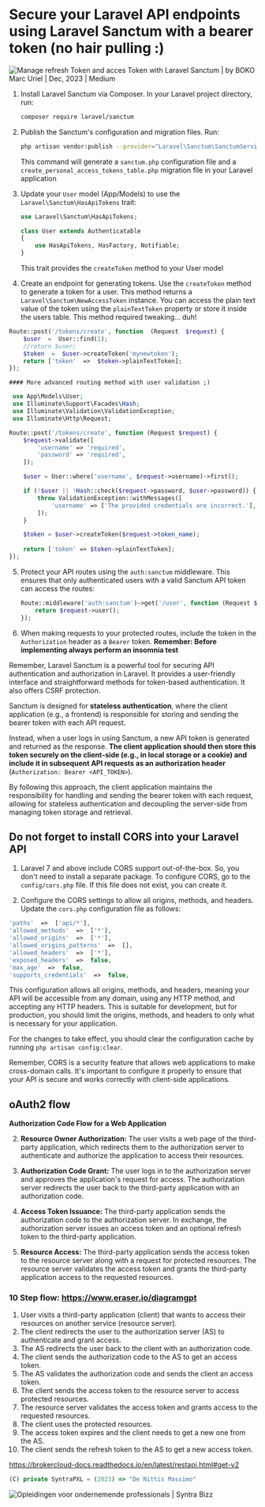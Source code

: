 # Secure your Laravel API endpoints using Laravel Sanctum with a bearer token (no hair pulling :)

![Manage refresh Token and acces Token with Laravel Sanctum | by BOKO Marc  Uriel | Dec, 2023 | Medium](https://miro.medium.com/v2/resize:fit:1200/1*wKARgLrJbytGkHHJJt3f-w.png)

1. Install Laravel Sanctum via Composer. In your Laravel project directory, run:
   ```bash
   composer require laravel/sanctum
   ```
2. Publish the Sanctum's configuration and migration files. Run:
   ```bash
   php artisan vendor:publish --provider="Laravel\Sanctum\SanctumServiceProvider"
   ```
   This command will generate a `sanctum.php` configuration file and a `create_personal_access_tokens_table.php` migration file in your Laravel application
   
3. Update your `User` model (App/Models) to use the `Laravel\Sanctum\HasApiTokens` trait:
   ```php
   use Laravel\Sanctum\HasApiTokens;

   class User extends Authenticatable
   {
       use HasApiTokens, HasFactory, Notifiable;
   }
   ```
   This trait provides the `createToken` method to your User model 

4. Create an endpoint for generating tokens. Use the `createToken` method to generate a token for a user. This method returns a `Laravel\Sanctum\NewAccessToken` instance. You can access the plain text value of the token using the `plainTextToken` property or store it inside the users table. This method required tweaking... duh!

```php
Route::post('/tokens/create', function  (Request  $request) {
	$user  =  User::find(1);
	//return $user;
	$token  =  $user->createToken('mynewtoken');
	return ['token'  =>  $token->plainTextToken];
});
```
	#### More advanced routing method with user validation ;)
	
   ```php
	use App\Models\User;  
	use Illuminate\Support\Facades\Hash;  
	use Illuminate\Validation\ValidationException;
	use Illuminate\Http\Request;

   Route::post('/tokens/create', function (Request $request) {
       $request->validate([
           'username' => 'required',
           'password' => 'required',
       ]);

       $user = User::where('username', $request->username)->first();

       if (!$user || !Hash::check($request->password, $user->password)) {
           throw ValidationException::withMessages([
               'username' => ['The provided credentials are incorrect.'],
           ]);
       }

       $token = $user->createToken($request->token_name);
       
       return ['token' => $token->plainTextToken];
   });
   ````
   
5. Protect your API routes using the `auth:sanctum` middleware. This ensures that only authenticated users with a valid Sanctum API token can access the routes:

   ```php
   Route::middleware('auth:sanctum')->get('/user', function (Request $request) {
       return $request->user();
   });
   ```

6. When making requests to your protected routes, include the token in the `Authorization` header as a `Bearer` token. **Remember: Before implementing always perform an insomnia test**

Remember, Laravel Sanctum is a powerful tool for securing API authentication and authorization in Laravel. It provides a user-friendly interface and straightforward methods for token-based authentication. It also offers CSRF protection. 

Sanctum is designed for  **stateless authentication**, where the client application (e.g., a frontend) is responsible for storing and sending the bearer token with each API request.

Instead, when a user logs in using Sanctum, a new API token is generated and returned as the response.  **The client application should then store this token securely on the client-side (e.g., in local storage or a cookie) and include it in subsequent API requests as an authorization header**  (`Authorization: Bearer <API_TOKEN>`).

By following this approach, the client application maintains the responsibility for handling and sending the bearer token with each request, allowing for stateless authentication and decoupling the server-side from managing token storage and retrieval.

## Do not forget to install CORS into your Laravel API

1.  Laravel 7 and above include CORS support out-of-the-box. So, you don't need to install a separate package. To configure CORS, go to the  `config/cors.php`  file. If this file does not exist, you can create it.

2.  Configure the CORS settings to allow all origins, methods, and headers. Update the  `cors.php`  configuration file as follows:
 ```php
 'paths'  =>  ['api/*'],   
 'allowed_methods'  =>  ['*'],   
 'allowed_origins'  =>  ['*'],   
 'allowed_origins_patterns'  =>  [],   
 'allowed_headers'  =>  ['*'],   
 'exposed_headers'  =>  false,   
 'max_age'  =>  false,   
 'supports_credentials'  =>  false,
````

This configuration allows all origins, methods, and headers, meaning your API will be accessible from any domain, using any HTTP method, and accepting any HTTP headers. This is suitable for development, but for production, you should limit the origins, methods, and headers to only what is necessary for your application.

For the changes to take effect, you should clear the configuration cache by running  `php artisan config:clear`.

Remember, CORS is a security feature that allows web applications to make cross-domain calls. It's important to configure it properly to ensure that your API is secure and works correctly with client-side applications.

## oAuth2 flow

**Authorization Code Flow for a Web Application**

2.  **Resource Owner Authorization:** The user visits a web page of the third-party application, which redirects them to the authorization server to authenticate and authorize the application to access their resources.
    
3.  **Authorization Code Grant:** The user logs in to the authorization server and approves the application's request for access. The authorization server redirects the user back to the third-party application with an authorization code.
    
4.  **Access Token Issuance:** The third-party application sends the authorization code to the authorization server. In exchange, the authorization server issues an access token and an optional refresh token to the third-party application.
    
5.  **Resource Access:** The third-party application sends the access token to the resource server along with a request for protected resources. The resource server validates the access token and grants the third-party application access to the requested resources.

### 10 Step flow: https://www.eraser.io/diagramgpt

1.  User visits a third-party application (client) that wants to access their resources on another service (resource server).
2.  The client redirects the user to the authorization server (AS) to authenticate and grant access.
3.  The AS redirects the user back to the client with an authorization code.
4.  The client sends the authorization code to the AS to get an access token.
5.  The AS validates the authorization code and sends the client an access token.
6.  The client sends the access token to the resource server to access protected resources.
7.  The resource server validates the access token and grants access to the requested resources.
8.  The client uses the protected resources.
9.  The access token expires and the client needs to get a new one from the AS.
10.  The client sends the refresh token to the AS to get a new access token.

https://brokercloud-docs.readthedocs.io/en/latest/restapi.html#get-v2

```javascript
(C) private SyntraPXL = (2023) => "De Nittis Massimo"
```
![Opleidingen voor ondernemende professionals | Syntra Bizz](https://encrypted-tbn0.gstatic.com/images?q=tbn:ANd9GcQZ4L7nJyZQ8s6Vj8bAlsAQjZF9H_wtlkjmhZAPL0AYRSRyM_Yd7CPVdJOpuAToi0iI4w&usqp=CAU)
